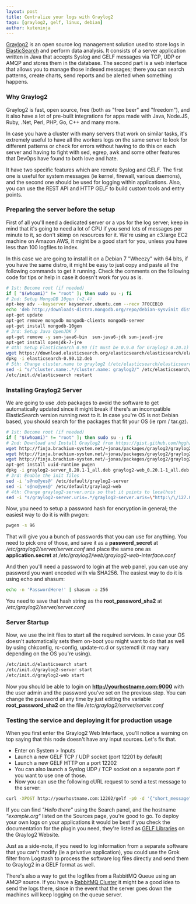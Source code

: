 ```yaml
---
layout: post
title: Centralize your logs with Graylog2
tags: [graylog2, gelf, linux, debian]
author: kuteninja
---
```


[Graylog2](http://graylog2.org/) is an open source log management solution used to store logs in [ElasticSearch](http://www.elasticsearch.org/) and perform data analysis. It consists of a server application written in Java that accepts Syslog and GELF messages via TCP, UDP or AMQP and stores them in the database. The second part is a web interface that allows you to manage those indexed messages; there you can search patterns, create charts, send reports and be alerted when something happens.


### Why Graylog2

Graylog2 is fast, open source, free (both as "free beer" and "freedom"), and it also have a lot of pre-built integrations for apps made with Java, Node.JS, Ruby, .Net, Perl, PHP, Go, C++ and many more.

In case you have a cluster with many servers that work on similar tasks, it's extremely useful to have all the workers logs on the same server to look for different patterns or check for errors without having to do this on each server and having to fight with sed, egrep, awk and some other features that DevOps have found to both love and hate.

It have two specific features which are remote Syslog and GELF. The first one is useful for system messages (ie kernel, firewall, various daemons), and the second one should be used for logging within applications. Also, you can use the REST API and HTTP GELF to build custom tools and entry points.


### Preparing the server before the setup

First of all you'll need a dedicated server or a vps for the log server; keep in mind that it's going to need a lot of CPU if you send lots of messages per minute to it, so don't skimp on resources for it. We're using an c3.large EC2 machine on Amazon AWS, it might be a good start for you, unless you have less than 100 logfiles to index.

In this case we are going to install it on a Debian 7 "Wheezy" with 64 bits, if you have the same distro, it might be easy to just copy and paste all the following commands to get it running. Check the comments on the following code for tips or help in case it doesn't work for you as is.

```bash
# 1st: Become root (if needed)
if [ "$(whoami)" != "root" ]; then sudo su -; fi
# 2nd: Setup MongoDB 10gen (>2.4)
apt-key adv --keyserver keyserver.ubuntu.com --recv 7F0CEB10
echo 'deb http://downloads-distro.mongodb.org/repo/debian-sysvinit dist 10gen' | sudo tee /etc/apt/sources.list.d/mongodb.list
apt-get update
apt-get remove mongodb mongodb-clients mongodb-server
apt-get install mongodb-10gen
# 3rd: Setup Java OpenJDK 7
apt-get remove -y sun-java6-bin  sun-java6-jdk sun-java6-jre
apt-get install openjdk-7-jre
# 4th: Setup ElasticSearch 0.90 (it must be 0.9.0 for Graylog2 0.20.1)
wget https://download.elasticsearch.org/elasticsearch/elasticsearch/elasticsearch-0.90.12.deb
dpkg -i elasticsearch-0.90.12.deb
# 5th: Change cluster.name to graylog2 (/etc/elasticsearch/elasticsearch.yml) and restart
sed -i "s/^cluster.name:.*/cluster.name: graylog2/" /etc/elasticsearch/elasticsearch.yml
/etc/init.d/elasticsearch restart
```

### Installing Graylog2 Server

We are going to use .deb packages to avoid the software to get automatically updated since it might break if there's an incompatible ElasticSearch version running next to it. In case you're OS is not Debian based, you should search for the packages that fit your OS (ie rpm / tar.gz).

```bash
# 1st: Become root (if needed)
if [ "$(whoami)" != "root" ]; then sudo su -; fi
# 2nd: Download and Install Graylog2 from https://gist.github.com/hggh/7492598
wget http://finja.brachium-system.net/~jonas/packages/graylog2/graylog2-server_0.20.1-1_all.deb
wget http://finja.brachium-system.net/~jonas/packages/graylog2/graylog2-stream-dashboard_0.90.0-1_all.deb
wget http://finja.brachium-system.net/~jonas/packages/graylog2/graylog2-web_0.20.1-1_all.deb
apt-get install uuid-runtime pwgen
dpkg -i graylog2-server_0.20.1-1_all.deb graylog2-web_0.20.1-1_all.deb graylog2-stream-dashboard_0.90.0-1_all.deb
# 3rd: Enable the init files
sed -i 's@no@yes@' /etc/default/graylog2-server
sed -i 's@no@yes@' /etc/default/graylog2-web
# 4th: Change graylog2-server.uris so that it points to localhost
sed -i "s/graylog2-server.uris=.*/graylog2-server.uris=\"http:\/\/127.0.0.1:12900\//" /etc/graylog2/web/graylog2-web-interface.conf
```

Now, you need to setup a password hash for encryption in general; the easiest way to do it is with pwgen:

```bash 
pwgen -s 96 
```

That will give you a bunch of passwords that you can use for anything. You need to pick one of those, and save it as a **password_secret** at */etc/graylog2/server/server.conf* and place the same one as **application.secret** at */etc/graylog2/web/graylog2-web-interface.conf*

And then you'll need a password to login at the web panel, you can use any password you want encoded with via SHA256. The easiest way to do it is using echo and shasum:

```bash
echo -n 'PasswordHere!' | shasum -a 256
```

You need to save that hash string as the **root\_password\_sha2** at */etc/graylog2/server/server.conf*


### Server Startup

Now, we use the init files to start all the required services. In case your OS doesn't automatically sets them on-boot you might want to do that as well by using chkconfig, rc-config, update-rc.d or systemctl (it may vary depending on the OS you're using).

```bash
/etc/init.d/elasticsearch start
/etc/init.d/graylog2-server start
/etc/init.d/graylog2-web start
```

Now you should be able to login on **http://yourhostname.com:9000** with the user admin and the password you've set on the previous step. You can change the password at any time by just editing the variable **root\_password\_sha2** on the file */etc/graylog2/server/server.conf*


### Testing the service and deploying it for production usage

When you first enter the Graylog2 Web Interface, you'll notice a warning on top saying that this node doesn't have any input sources. Let's fix that.

* Enter on System > Inputs
* Launch a new GELF TCP / UDP socket (port 12201 by default)
* Launch a new GELF HTTP on a port 12202
* You can also launch a Syslog UDP / TCP socket on a separate port if you want to use one of those.
* Now you can use the following cURL request to send a test message to the server:

```bash
curl -XPOST http://yourhostname.com:12202/gelf -p0 -d '{"short_message":"Hello there", "host":"example.org", "facility":"test", "_foo":"bar"}'
```

If you can find *"Hello there"* using the Search panel, and the hostname *"example.org"* listed on the Sources page, you're good to go. To deploy your own logs on your applications it would be best if you check the documentation for the plugin you need, they're listed as [GELF Libraries](http://graylog2.org/gelf#libraries) on the Graylog2 Website. 

Just as a side-note, if you need to log information from a separate software that you can't modify (ie a privative application), you could use the Grok filter from Logstash to process the software log files directly and send them to Graylog2 in a GELF format as well.

There's also a way to get the logfiles from a RabbitMQ Queue using an AMQP source. If you have a [RabbitMQ Cluster](http://42.smx.io/2014/03/06/RabbitMQ-HA-cluster/) it might be a good idea to send the logs there, since in the event that the server goes down the machines will keep logging on the queue server.